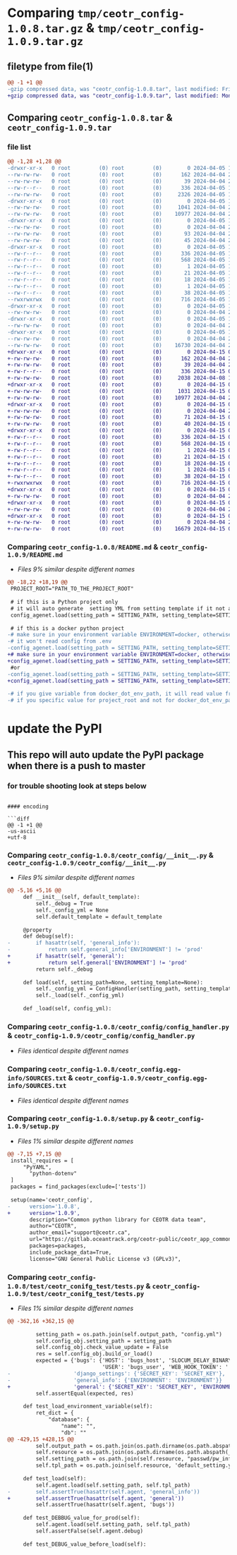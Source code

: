 # Comparing `tmp/ceotr_config-1.0.8.tar.gz` & `tmp/ceotr_config-1.0.9.tar.gz`

## filetype from file(1)

```diff
@@ -1 +1 @@
-gzip compressed data, was "ceotr_config-1.0.8.tar", last modified: Fri Apr  5 14:49:44 2024, max compression
+gzip compressed data, was "ceotr_config-1.0.9.tar", last modified: Mon Apr 15 02:45:43 2024, max compression
```

## Comparing `ceotr_config-1.0.8.tar` & `ceotr_config-1.0.9.tar`

### file list

```diff
@@ -1,28 +1,28 @@
-drwxr-xr-x   0 root         (0) root         (0)        0 2024-04-05 14:49:44.848637 ceotr_config-1.0.8/
--rw-rw-rw-   0 root         (0) root         (0)      162 2024-04-04 21:28:32.000000 ceotr_config-1.0.8/LICENSE.md
--rw-rw-rw-   0 root         (0) root         (0)       39 2024-04-04 21:28:32.000000 ceotr_config-1.0.8/MANIFEST.in
--rw-r--r--   0 root         (0) root         (0)      336 2024-04-05 14:49:44.848637 ceotr_config-1.0.8/PKG-INFO
--rw-rw-rw-   0 root         (0) root         (0)     2326 2024-04-05 14:34:18.000000 ceotr_config-1.0.8/README.md
-drwxr-xr-x   0 root         (0) root         (0)        0 2024-04-05 14:49:44.846637 ceotr_config-1.0.8/ceotr_config/
--rw-rw-rw-   0 root         (0) root         (0)     1041 2024-04-04 21:28:32.000000 ceotr_config-1.0.8/ceotr_config/__init__.py
--rw-rw-rw-   0 root         (0) root         (0)    10977 2024-04-04 21:28:32.000000 ceotr_config-1.0.8/ceotr_config/config_handler.py
-drwxr-xr-x   0 root         (0) root         (0)        0 2024-04-05 14:49:44.847637 ceotr_config-1.0.8/ceotr_config/template/
--rw-rw-rw-   0 root         (0) root         (0)        0 2024-04-04 21:28:32.000000 ceotr_config-1.0.8/ceotr_config/template/__init__.py
--rw-rw-rw-   0 root         (0) root         (0)       93 2024-04-04 21:28:32.000000 ceotr_config-1.0.8/ceotr_config/template/default_django_setting.yml-tpl
--rw-rw-rw-   0 root         (0) root         (0)       45 2024-04-04 21:28:32.000000 ceotr_config-1.0.8/ceotr_config/template/default_setting.yml-tpl
-drwxr-xr-x   0 root         (0) root         (0)        0 2024-04-05 14:49:44.847637 ceotr_config-1.0.8/ceotr_config.egg-info/
--rw-r--r--   0 root         (0) root         (0)      336 2024-04-05 14:49:44.000000 ceotr_config-1.0.8/ceotr_config.egg-info/PKG-INFO
--rw-r--r--   0 root         (0) root         (0)      568 2024-04-05 14:49:44.000000 ceotr_config-1.0.8/ceotr_config.egg-info/SOURCES.txt
--rw-r--r--   0 root         (0) root         (0)        1 2024-04-05 14:49:44.000000 ceotr_config-1.0.8/ceotr_config.egg-info/dependency_links.txt
--rw-r--r--   0 root         (0) root         (0)       21 2024-04-05 14:49:44.000000 ceotr_config-1.0.8/ceotr_config.egg-info/requires.txt
--rw-r--r--   0 root         (0) root         (0)       18 2024-04-05 14:49:44.000000 ceotr_config-1.0.8/ceotr_config.egg-info/top_level.txt
--rw-r--r--   0 root         (0) root         (0)        1 2024-04-05 14:49:44.000000 ceotr_config-1.0.8/ceotr_config.egg-info/zip-safe
--rw-r--r--   0 root         (0) root         (0)       38 2024-04-05 14:49:44.848637 ceotr_config-1.0.8/setup.cfg
--rwxrwxrwx   0 root         (0) root         (0)      716 2024-04-05 14:47:42.000000 ceotr_config-1.0.8/setup.py
-drwxr-xr-x   0 root         (0) root         (0)        0 2024-04-05 14:49:44.847637 ceotr_config-1.0.8/test/
--rw-rw-rw-   0 root         (0) root         (0)        0 2024-04-04 21:28:32.000000 ceotr_config-1.0.8/test/__init__.py
-drwxr-xr-x   0 root         (0) root         (0)        0 2024-04-05 14:49:44.847637 ceotr_config-1.0.8/test/ceotr_conifg_test/
--rw-rw-rw-   0 root         (0) root         (0)        0 2024-04-04 21:28:32.000000 ceotr_config-1.0.8/test/ceotr_conifg_test/__init__.py
-drwxr-xr-x   0 root         (0) root         (0)        0 2024-04-05 14:49:44.848637 ceotr_config-1.0.8/test/ceotr_conifg_test/resource/
--rw-rw-rw-   0 root         (0) root         (0)        0 2024-04-04 21:28:32.000000 ceotr_config-1.0.8/test/ceotr_conifg_test/resource/__init__.py
--rw-rw-rw-   0 root         (0) root         (0)    16730 2024-04-04 21:28:32.000000 ceotr_config-1.0.8/test/ceotr_conifg_test/tests.py
+drwxr-xr-x   0 root         (0) root         (0)        0 2024-04-15 02:45:43.245051 ceotr_config-1.0.9/
+-rw-rw-rw-   0 root         (0) root         (0)      162 2024-04-04 21:28:32.000000 ceotr_config-1.0.9/LICENSE.md
+-rw-rw-rw-   0 root         (0) root         (0)       39 2024-04-04 21:28:32.000000 ceotr_config-1.0.9/MANIFEST.in
+-rw-r--r--   0 root         (0) root         (0)      336 2024-04-15 02:45:43.245051 ceotr_config-1.0.9/PKG-INFO
+-rw-rw-rw-   0 root         (0) root         (0)     2038 2024-04-08 15:33:34.000000 ceotr_config-1.0.9/README.md
+drwxr-xr-x   0 root         (0) root         (0)        0 2024-04-15 02:45:43.243051 ceotr_config-1.0.9/ceotr_config/
+-rw-rw-rw-   0 root         (0) root         (0)     1031 2024-04-15 02:41:47.000000 ceotr_config-1.0.9/ceotr_config/__init__.py
+-rw-rw-rw-   0 root         (0) root         (0)    10977 2024-04-04 21:28:32.000000 ceotr_config-1.0.9/ceotr_config/config_handler.py
+drwxr-xr-x   0 root         (0) root         (0)        0 2024-04-15 02:45:43.244051 ceotr_config-1.0.9/ceotr_config/template/
+-rw-rw-rw-   0 root         (0) root         (0)        0 2024-04-04 21:28:32.000000 ceotr_config-1.0.9/ceotr_config/template/__init__.py
+-rw-rw-rw-   0 root         (0) root         (0)       71 2024-04-15 02:41:47.000000 ceotr_config-1.0.9/ceotr_config/template/default_django_setting.yml-tpl
+-rw-rw-rw-   0 root         (0) root         (0)       40 2024-04-15 02:41:47.000000 ceotr_config-1.0.9/ceotr_config/template/default_setting.yml-tpl
+drwxr-xr-x   0 root         (0) root         (0)        0 2024-04-15 02:45:43.244051 ceotr_config-1.0.9/ceotr_config.egg-info/
+-rw-r--r--   0 root         (0) root         (0)      336 2024-04-15 02:45:43.000000 ceotr_config-1.0.9/ceotr_config.egg-info/PKG-INFO
+-rw-r--r--   0 root         (0) root         (0)      568 2024-04-15 02:45:43.000000 ceotr_config-1.0.9/ceotr_config.egg-info/SOURCES.txt
+-rw-r--r--   0 root         (0) root         (0)        1 2024-04-15 02:45:43.000000 ceotr_config-1.0.9/ceotr_config.egg-info/dependency_links.txt
+-rw-r--r--   0 root         (0) root         (0)       21 2024-04-15 02:45:43.000000 ceotr_config-1.0.9/ceotr_config.egg-info/requires.txt
+-rw-r--r--   0 root         (0) root         (0)       18 2024-04-15 02:45:43.000000 ceotr_config-1.0.9/ceotr_config.egg-info/top_level.txt
+-rw-r--r--   0 root         (0) root         (0)        1 2024-04-15 02:45:43.000000 ceotr_config-1.0.9/ceotr_config.egg-info/zip-safe
+-rw-r--r--   0 root         (0) root         (0)       38 2024-04-15 02:45:43.245051 ceotr_config-1.0.9/setup.cfg
+-rwxrwxrwx   0 root         (0) root         (0)      716 2024-04-15 02:43:01.000000 ceotr_config-1.0.9/setup.py
+drwxr-xr-x   0 root         (0) root         (0)        0 2024-04-15 02:45:43.244051 ceotr_config-1.0.9/test/
+-rw-rw-rw-   0 root         (0) root         (0)        0 2024-04-04 21:28:32.000000 ceotr_config-1.0.9/test/__init__.py
+drwxr-xr-x   0 root         (0) root         (0)        0 2024-04-15 02:45:43.244051 ceotr_config-1.0.9/test/ceotr_conifg_test/
+-rw-rw-rw-   0 root         (0) root         (0)        0 2024-04-04 21:28:32.000000 ceotr_config-1.0.9/test/ceotr_conifg_test/__init__.py
+drwxr-xr-x   0 root         (0) root         (0)        0 2024-04-15 02:45:43.245051 ceotr_config-1.0.9/test/ceotr_conifg_test/resource/
+-rw-rw-rw-   0 root         (0) root         (0)        0 2024-04-04 21:28:32.000000 ceotr_config-1.0.9/test/ceotr_conifg_test/resource/__init__.py
+-rw-rw-rw-   0 root         (0) root         (0)    16679 2024-04-15 02:41:47.000000 ceotr_config-1.0.9/test/ceotr_conifg_test/tests.py
```

### Comparing `ceotr_config-1.0.8/README.md` & `ceotr_config-1.0.9/README.md`

 * *Files 9% similar despite different names*

```diff
@@ -18,22 +18,19 @@
 PROJECT_ROOT="PATH_TO_THE_PROJECT_ROOT"
 
 # if this is a Python project only
 # it will auto generate  setting YML from setting template if it not alreadt exist
 config_agenet.load(setting_path = SETTING_PATH, setting_template=SETTING_TEMPLATE_PATH)
 
 # if this is a docker python project
-# make sure in your environment variable ENVIRONMENT=docker, otherwise
-# it won't read config from .env
-config_agenet.load(setting_path = SETTING_PATH, setting_template=SETTING_TEMPLATE_PATH, docker_dot_env_path=PATH_TO_DOCKER)
+# make sure in your environment variable ENVIRONMENT=docker, otherwise it won’t read variable from environment
+config_agenet.load(setting_path = SETTING_PATH, setting_template=SETTING_TEMPLATE_PATH)
 #or
-config_agenet.load(setting_path = SETTING_PATH, setting_template=SETTING_TEMPLATE_PATH, project_root=PATH_TO_DOCKER)
+config_agenet.load(setting_path = SETTING_PATH, setting_template=SETTING_TEMPLATE_PATH)
 
-# if you give variable from docker_dot_env_path, it will read value from docker_dot_env_path
-# if you specific value for project_root and not for docker_dot_env_path, it will assign docker_dot_env_path as {project_root}/docker/.env
 ```
 
 
 # update the PyPI
 
 ## This repo will auto update the PyPI package when there is a push to master
 ### for trouble shooting look at steps below
```

#### encoding

```diff
@@ -1 +1 @@
-us-ascii
+utf-8
```

### Comparing `ceotr_config-1.0.8/ceotr_config/__init__.py` & `ceotr_config-1.0.9/ceotr_config/__init__.py`

 * *Files 9% similar despite different names*

```diff
@@ -5,16 +5,16 @@
     def __init__(self, default_template):
         self._debug = True
         self._config_yml = None
         self.default_template = default_template
 
     @property
     def debug(self):
-        if hasattr(self, 'general_info'):
-            return self.general_info['ENVIRONMENT'] != 'prod'
+        if hasattr(self, 'general'):
+            return self.general['ENVIRONMENT'] != 'prod'
         return self._debug
 
     def load(self, setting_path=None, setting_template=None):
         self._config_yml = ConfigHandler(setting_path, setting_template, self.default_template).build_or_load()
         self._load(self._config_yml)
 
     def _load(self, config_yml):
```

### Comparing `ceotr_config-1.0.8/ceotr_config/config_handler.py` & `ceotr_config-1.0.9/ceotr_config/config_handler.py`

 * *Files identical despite different names*

### Comparing `ceotr_config-1.0.8/ceotr_config.egg-info/SOURCES.txt` & `ceotr_config-1.0.9/ceotr_config.egg-info/SOURCES.txt`

 * *Files identical despite different names*

### Comparing `ceotr_config-1.0.8/setup.py` & `ceotr_config-1.0.9/setup.py`

 * *Files 1% similar despite different names*

```diff
@@ -7,15 +7,15 @@
 install_requires = [
     "PyYAML",
       "python-dotenv"
 ]
 packages = find_packages(exclude=['tests'])
 
 setup(name='ceotr_config',
-      version='1.0.8',
+      version='1.0.9',
       description="Common python library for CEOTR data team",
       author="CEOTR",
       author_email="support@ceotr.ca",
       url="https://gitlab.oceantrack.org/ceotr-public/ceotr_app_common/ceotr_config",
       packages=packages,
       include_package_data=True,
       license="GNU General Public License v3 (GPLv3)",
```

### Comparing `ceotr_config-1.0.8/test/ceotr_conifg_test/tests.py` & `ceotr_config-1.0.9/test/ceotr_conifg_test/tests.py`

 * *Files 1% similar despite different names*

```diff
@@ -362,16 +362,15 @@
 
         setting_path = os.path.join(self.output_path, "config.yml")
         self.config_obj.setting_path = setting_path
         self.config_obj.check_value_update = False
         res = self.config_obj.build_or_load()
         expected = {'bugs': {'HOST': 'bugs_host', 'SLOCUM_DELAY_BINARY_DATA_DIR': '', 'SLOCUM_LIVE_BINARY_DATA_DIR': '',
                              'USER': 'bugs_user', 'WEB_HOOK_TOKEN': ''},
-                    'django_settings': {'SECRET_KEY': 'SECRET_KEY'},
-                    'general_info': {'ENVIRONMENT': 'ENVIRONMENT'}}
+                    'general': {'SECRET_KEY': 'SECRET_KEY', 'ENVIRONMENT': 'ENVIRONMENT'}}
         self.assertEqual(expected, res)
 
     def test_load_environment_variable(self):
         ret_dict = {
             "database": {
                 "name": "",
                 "db": ""
@@ -429,15 +428,15 @@
         self.output_path = os.path.join(os.path.dirname(os.path.abspath(__file__)), "output")
         self.resource = os.path.join(os.path.dirname(os.path.abspath(__file__)), "resource")
         self.setting_path = os.path.join(self.resource, "passwd/pw_info.yml")
         self.tpl_path = os.path.join(self.resource, 'default_setting.yml-tpl')
 
     def test_load(self):
         self.agent.load(self.setting_path, self.tpl_path)
-        self.assertTrue(hasattr(self.agent, 'general_info'))
+        self.assertTrue(hasattr(self.agent, 'general'))
         self.assertTrue(hasattr(self.agent, 'bugs'))
 
     def test_DEBBUG_value_for_prod(self):
         self.agent.load(self.setting_path, self.tpl_path)
         self.assertFalse(self.agent.debug)
 
     def test_DEBUG_value_before_load(self):
```

